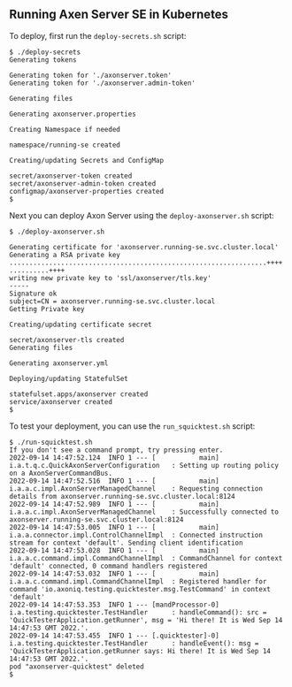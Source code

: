 <!-- Copyright 2020 AxonIQ B.V.

   Licensed under the Apache License, Version 2.0 (the "License");
   you may not use this file except in compliance with the License.
   You may obtain a copy of the License at

       http://www.apache.org/licenses/LICENSE-2.0

   Unless required by applicable law or agreed to in writing, software
   distributed under the License is distributed on an "AS IS" BASIS,
   WITHOUT WARRANTIES OR CONDITIONS OF ANY KIND, either express or implied.
   See the License for the specific language governing permissions and
   limitations under the License. -->

## Running Axen Server SE in Kubernetes

To deploy, first run the `deploy-secrets.sh` script:

```
$ ./deploy-secrets
Generating tokens

Generating token for './axonserver.token'
Generating token for './axonserver.admin-token'

Generating files

Generating axonserver.properties

Creating Namespace if needed

namespace/running-se created

Creating/updating Secrets and ConfigMap

secret/axonserver-token created
secret/axonserver-admin-token created
configmap/axonserver-properties created
$
```

Next you can deploy Axon Server using the `deploy-axonserver.sh` script:

```
$ ./deploy-axonserver.sh

Generating certificate for 'axonserver.running-se.svc.cluster.local'
Generating a RSA private key
.................................................................++++
..........++++
writing new private key to 'ssl/axonserver/tls.key'
-----
Signature ok
subject=CN = axonserver.running-se.svc.cluster.local
Getting Private key

Creating/updating certificate secret

secret/axonserver-tls created
Generating files

Generating axonserver.yml

Deploying/updating StatefulSet

statefulset.apps/axonserver created
service/axonserver created
$
```

To test your deployment, you can use the `run_squicktest.sh` script:

```
$ ./run-squicktest.sh
If you don't see a command prompt, try pressing enter.
2022-09-14 14:47:52.124  INFO 1 --- [           main] i.a.t.q.c.QuickAxonServerConfiguration   : Setting up routing policy on a AxonServerCommandBus.
2022-09-14 14:47:52.516  INFO 1 --- [           main] i.a.a.c.impl.AxonServerManagedChannel    : Requesting connection details from axonserver.running-se.svc.cluster.local:8124
2022-09-14 14:47:52.989  INFO 1 --- [           main] i.a.a.c.impl.AxonServerManagedChannel    : Successfully connected to axonserver.running-se.svc.cluster.local:8124
2022-09-14 14:47:53.005  INFO 1 --- [           main] i.a.a.connector.impl.ControlChannelImpl  : Connected instruction stream for context 'default'. Sending client identification
2022-09-14 14:47:53.028  INFO 1 --- [           main] i.a.a.c.command.impl.CommandChannelImpl  : CommandChannel for context 'default' connected, 0 command handlers registered
2022-09-14 14:47:53.032  INFO 1 --- [           main] i.a.a.c.command.impl.CommandChannelImpl  : Registered handler for command 'io.axoniq.testing.quicktester.msg.TestCommand' in context 'default'
2022-09-14 14:47:53.353  INFO 1 --- [mandProcessor-0] i.a.testing.quicktester.TestHandler      : handleCommand(): src = 'QuickTesterApplication.getRunner', msg = 'Hi there! It is Wed Sep 14 14:47:53 GMT 2022.'.
2022-09-14 14:47:53.455  INFO 1 --- [.quicktester]-0] i.a.testing.quicktester.TestHandler      : handleEvent(): msg = 'QuickTesterApplication.getRunner says: Hi there! It is Wed Sep 14 14:47:53 GMT 2022.'.
pod "axonserver-quicktest" deleted
$
```